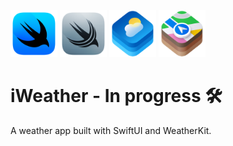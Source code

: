 <a href="https://developer.apple.com/xcode/swiftui/"> 
  <img src="https://raw.githubusercontent.com/CardinalJV/CardinalJV/main/assets/logo-swift/swiftui-96x96_2x.png" alt="Logo SwiftUI" title="SwiftUI" width="75" height="75"/></a>
<a href="https://developer.apple.com/xcode/swiftdata/">
  <img src="https://raw.githubusercontent.com/CardinalJV/CardinalJV/main/assets/logo-swift/swiftdata-96x96_2x.png" alt="Logo SwiftData" title="SwiftData" width="75" height="75"/></a>
<a href="https://developer.apple.com/weatherkit/">
  <img src="https://raw.githubusercontent.com/CardinalJV/CardinalJV/main/assets/logo-swift/weatherkit-96x96_2x.png" alt="Logo WeatherKit" title="WeatherKit" width="75" height="75"/></a>
<a href="https://developer.apple.com/documentation/mapkit/">
  <img src="https://raw.githubusercontent.com/CardinalJV/CardinalJV/main/assets/logo-swift/mapkit-96x96_2x.png" alt="Logo MapKit" title="MapKit" width="75" height="75"/></a>

# iWeather - In progress 🛠️
A weather app built with SwiftUI and WeatherKit.
